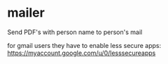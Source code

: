 # mailer
Send PDF's with person name to person's mail


for gmail users they have to enable less secure apps:
  https://myaccount.google.com/u/0/lesssecureapps
